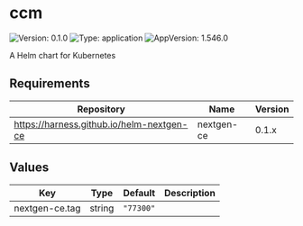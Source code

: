 # ccm

![Version: 0.1.0](https://img.shields.io/badge/Version-0.1.0-informational?style=flat-square) ![Type: application](https://img.shields.io/badge/Type-application-informational?style=flat-square) ![AppVersion: 1.546.0](https://img.shields.io/badge/AppVersion-1.546.0-informational?style=flat-square)

A Helm chart for Kubernetes

## Requirements

| Repository | Name | Version |
|------------|------|---------|
| https://harness.github.io/helm-nextgen-ce | nextgen-ce | 0.1.x |

## Values

| Key | Type | Default | Description |
|-----|------|---------|-------------|
| nextgen-ce.tag | string | `"77300"` |  |

